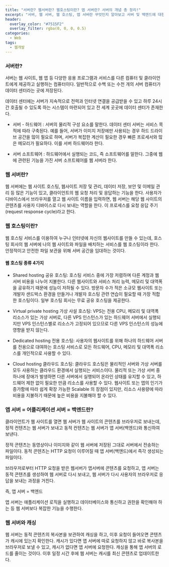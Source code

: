 ```yaml
---
title: "서버란? 웹서버란? 웹호스팅이란? 앱 서버란? 서버의 개념 총 정리!"
excerpt: "서버, 웹 서버, 웹 호스팅, 앱 서버란 무엇인지 알아보고 서버 및 백엔드에 대한 개념을 정리해보자."
header:
  overlay_color: "#7515F2"
  overlay_filter: rgba(0, 0, 0, 0.5)
categories:
  - Web
tags:
  - 웹개발
---
```


### 서버란?

서버는 웹 사이트, 웹 앱 등 다양한 응용 프로그램과 서비스를 다른 컴퓨터 및 클라이언트에게 제공하고 실행하는 컴퓨터이다. 일반적으로 수백 또는 수천 개의 서버 컴퓨터가 데이터 센터라는 곳에 저장된다.

데이터 센터에는 서버가 지속적으로 전력과 인터넷 연결을 공급받을 수 있고 하루 24시간 호출될 수 있도록 하는 시스템이 마련되어 있고 전 세계 곳곳에 데이터 센터가 존재한다.

- 서버 - 하드웨어
  : 서버의 물리적 구성 요소를 말한다. 데이터 센터 서버는 서비스 목적에 따라 구축된다. 예를 들어, 서버가 이미지 저장에만 사용되는 경우 하드 드라이브 공간을 많이 필요로 하며, 서버가 복잡한 계산이 필요한 경우 빠른 프로세서와 많은 메모리가 필요하다. 이를 서버 하드웨어라 한다.

- 서버 소프트웨어
  : 하드웨어에서 실행되는 코드, 즉 소프트웨어를 말한다. 그중에 웹에 관련된 기능을 가진 서버 소프트웨어를 웹 서버라 한다.

### 웹 서버란?

웹 서버에는 웹 사이트 호스팅, 웹사이트 저장 및 관리, 데이터 저장, 보안 및 이메일 관리 등 많은 기능이 있고, 클라이언트의 웹 요청 처리 및 응답하는 기능을 한다. 사용자가 디바이스에서 브라우저를 열고 웹 사이트 이름을 입력하면, 웹 서버는 해당 웹 사이트의 콘텐츠를 사용자 디바이스로 다시 보내는 역할을 한다. 이 프로세스를 요청 응답 주기(request response cycle)라고 한다.

### 웹 호스팅이란?

웹 호스팅 서비스를 이용하여 누구나 인터넷에 자신의 웹사이트를 만들 수 있는데, 호스팅 회사의 웹 서버에 나의 웹 사이트와 파일을 배치하는 서비스를 웹 호스팅이라 한다. 안정적이고 안전한 파일 보관을 위해 서버 공간을 임대하는 것이다.

#### 웹 호스팅 종류 4가지

- Shared hosting 공유 호스팅: 호스팅 서비스 중에 가장 저렴하며 다른 계정과 웹 서버 비용을 나누어 지불한다. 다른 웹사이트와 서비스 처리 능력, 메모리 및 대역폭을 공유하기 때문에 성능이 저하될 수 있다. 방문자 수가 적은 소규모 웹사이트 또는 개발자 샌드박스 환경을 만들거나 개발자 호스팅 관련 연습이 필요할 때 가장 적합한 호스팅이다. 일부 호스팅 회사는 무료 공유 호스팅을 제공한다.

- Virtual private hosting 가상 사설 호스팅: VPS는 전용 CPU, 메모리 및 대역폭 리소스가 있는 가상 서버로, 다른 VPS 인스턴스가 있는 하드웨어 서버에서 실행되지만 VPS 인스턴스별로 리소스가 고정되어 있으므로 다른 VPS 인스턴스의 성능에 영향을 받지 않는다.

- Dedicated hosting 전용 호스팅: 사용자의 웹사이트를 위해 하나의 하드웨어 서버를 전용으로 대여하는 호스팅 서비스로 모든 하드웨어, CPU, 메모리 및 대역폭 리소스를 개인적으로 사용할 수 있다.

- Cloud hosting 클라우드 호스팅: 클라우드 호스팅은 물리적인 서버와 가상 서버를 모두 사용하는 클라우드 환경에서 실행되는 서비스이다. 물리적 또는 가상 서버 중 하나에 장애가 발생하면 다른 서버에서 실행되어 온라인 상태를 유지할 수 있고, 하드웨어 제한 없이 필요한 만큼 리소스를 사용할 수 있다. 웹사이트 또는 앱의 인기가 증가함에 따라 쉽게 확장 가능한 Scalable 의 장점이 있지만, 리소스 사용량에 따라 비용을 지불하기 때문에 높은 비용을 지불해야 할 수 있다.

### 앱 서버 = 어플리케이션 서버 = 백엔드란?

클라이언트가 웹 사이트를 열면 웹 서버가 웹 사이트의 콘텐츠를 브라우저로 보내는데, 정적 컨텐츠는 웹 서버가 보내고 동적 컨텐츠는 웹 서버가 앱 서버(백엔드)와 통신하여 보낸다.

정적 콘텐츠는 동영상이나 이미지와 같이 웹 서버에 저장된 그대로 서버에서 전송하는 파일이다. 동적 콘텐츠는 HTTP 요청이 이루어질 때 앱 서버(백앤드)에서 즉각 생성되는 파일이다.

브라우저로부터 HTTP 요청을 받은 웹서버가 앱서버에 콘텐츠를 요청하고, 앱 서버는 동적 콘텐츠를 생성하여 웹 서버로 다시 보내고, 웹 서버가 다시 사용자의 브라우저로 응답을 보내는 과정을 거친다.

즉, 앱 서버 = 백엔드

앱 서버는 애플리케이션 로직을 실행하고 데이터베이스와 통신하고 권한을 확인해야 하는 등 웹 서버보다 복잡한 기능을 수행한다.

### 웹 서버와 캐싱

웹 서버는 동적 콘텐츠의 복사본을 보관하여 캐싱을 하고, 이후 요청이 들어오면 콘텐츠가 캐시에 있는지 확인한다. 캐시가 있다면 앱 서버에 따로 요청하지 않고 바로 복사본을 브라우저로 보낼 수 있고, 캐시가 없다면 앱 서버에 요청한다. 캐싱을 통해 앱 서버의 로드를 줄이는 것이다. 이후 일정 시간 후에 웹 서버는 캐시를 최신 콘텐츠로 업데이트한다.
